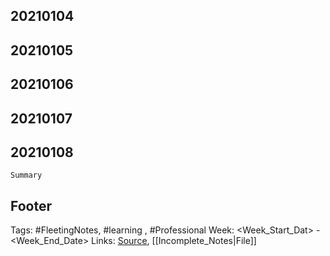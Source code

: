 ## 20210104

## 20210105

## 20210106

## 20210107

## 20210108

`Summary`



## Footer

Tags: #FleetingNotes, #learning , #Professional
Week: <Week_Start_Dat> - <Week_End_Date>
Links: 
[Source](template.md), [[Incomplete_Notes|File]]

<!--
Comment - 
-->
<!--stackedit_data:
eyJoaXN0b3J5IjpbLTE4Njk3NTY4NDNdfQ==
-->